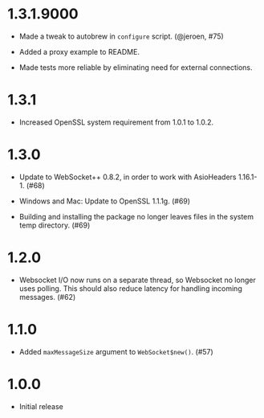 1.3.1.9000
=====

* Made a tweak to autobrew in `configure` script. (@jeroen, #75)

* Added a proxy example to README.

* Made tests more reliable by eliminating need for external connections.

1.3.1
=====

* Increased OpenSSL system requirement from 1.0.1 to 1.0.2.

1.3.0
=====

* Update to WebSocket++ 0.8.2, in order to work with AsioHeaders 1.16.1-1. (#68)

* Windows and Mac: Update to OpenSSL 1.1.1g. (#69)

* Building and installing the package no longer leaves files in the system temp directory. (#69)

1.2.0
=====

* Websocket I/O now runs on a separate thread, so Websocket no longer uses polling. This should also reduce latency for handling incoming messages. (#62)

1.1.0
=====

* Added `maxMessageSize` argument to `WebSocket$new()`. (#57)

1.0.0
=====

* Initial release
